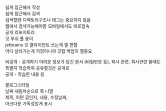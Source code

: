 쉽게 접근해서 작성   
쉽게 접근해서 검색   
검색할땐 디렉토리구조나 태그는 중요하지 않음   
웹에서 검색가능해야함 모바일에서도 비로접속   
공개 리포지토리   
깃 푸쉬 풀 용이   
jetbrains 깃 클라이언트 쓰는게 젤 편함   
어디 날라가는게 걱정이니까 깃헙 백업이 젤중요   

비공개 - 공개하기 어려운 정보가 담긴 문서 (비밀번호 등), 회사 관련, 회사관련 쑬때도 특별히 학습하여 공유할것은 공개로   
공개 - 학습한 내용 등   


블로그스타일   
날짜 내림차순으로 쭉 나열   
제목, 어떤 글인지, 내용, 수정날짜,   
마크다운 가독성있게 표시